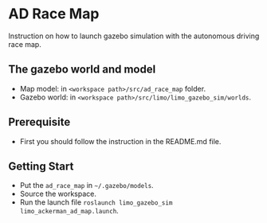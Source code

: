# AD Race Map
Instruction on how to launch gazebo simulation with the autonomous driving race map.

## The gazebo world and model
* Map model: in ```<workspace path>/src/ad_race_map``` folder. 
* Gazebo world: in ```<workspace path>/src/limo/limo_gazebo_sim/worlds```.

## Prerequisite
* First you should follow the instruction in the README.md file.

## Getting Start
* Put the ```ad_race_map``` in ```~/.gazebo/models```.
* Source the workspace.
* Run the launch file ```roslaunch limo_gazebo_sim limo_ackerman_ad_map.launch```.


